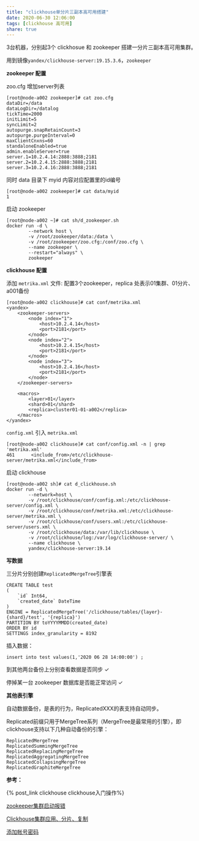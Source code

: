 ```yaml
---
title: "clickhouse单分片三副本高可用搭建"
date: 2020-06-30 12:06:00
tags: [clickhouse 高可用]
share: true
---
```


3台机器，分别起3个 clickhosue 和 zookeeper 搭建一分片三副本高可用集群。

用到镜像`yandex/clickhouse-server:19.15.3.6`，`zookeeper`

**zookeeper 配置**

zoo.cfg 增加server列表

```
[root@node-a002 zookeeper]# cat zoo.cfg
dataDir=/data
dataLogDir=/datalog
tickTime=2000
initLimit=5
syncLimit=2
autopurge.snapRetainCount=3
autopurge.purgeInterval=0
maxClientCnxns=60
standaloneEnabled=true
admin.enableServer=true
server.1=10.2.4.14:2888:3888;2181
server.2=10.2.4.15:2888:3888;2181
server.3=10.2.4.16:2888:3888;2181
```

同时 data 目录下 myid 内容对应配置里的id编号

```
[root@node-a002 zookeeper]# cat data/myid
1
```

启动 zookeeper 

```
[root@node-a002 ~]# cat sh/d_zookeeper.sh
docker run -d \
        --network host \
        -v /root/zookeeper/data:/data \
        -v /root/zookeeper/zoo.cfg:/conf/zoo.cfg \
        --name zookeeper \
        --restart="always" \
        zookeeper
```

**clickhouse 配置**

添加 `metrika.xml` 文件: 配置3个zookeeper，replica 处表示01集群、01分片、a001备份

```
[root@node-a002 clickhouse]# cat conf/metrika.xml
<yandex>
    <zookeeper-servers>
        <node index="1">
            <host>10.2.4.14</host>
            <port>2181</port>
        </node>
        <node index="2">
            <host>10.2.4.15</host>
            <port>2181</port>
        </node>
        <node index="3">
            <host>10.2.4.16</host>
            <port>2181</port>
        </node>
    </zookeeper-servers>

    <macros>
        <layer>01</layer>
        <shard>01</shard>
        <replica>cluster01-01-a002</replica>
    </macros>
</yandex>
```

`config.xml` 引入 `metrika.xml`

```
[root@node-a002 clickhouse]# cat conf/config.xml -n | grep 'metrika.xml'
461      <include_from>/etc/clickhouse-server/metrika.xml</include_from>
```

启动 clickhouse 

```
[root@node-a002 sh]# cat d_clickhouse.sh
docker run -d \
        --network=host \
        -v /root/clickhouse/conf/config.xml:/etc/clickhouse-server/config.xml \
        -v /root/clickhouse/conf/metrika.xml:/etc/clickhouse-server/metrika.xml \
        -v /root/clickhouse/conf/users.xml:/etc/clickhouse-server/users.xml \
        -v /root/clickhouse/data:/var/lib/clickhouse \
        -v /root/clickhouse/log:/var/log/clickhouse-server/ \
        --name clickhouse \
        yandex/clickhouse-server:19.14
```

**写数据**

三分片分别创建`ReplicatedMergeTree`引擎表

```
CREATE TABLE test
(
    `id` Int64,
    `created_date` DateTime
)
ENGINE = ReplicatedMergeTree('/clickhouse/tables/{layer}-{shard}/test', '{replica}')
PARTITION BY toYYYYMMDD(created_date)
ORDER BY id
SETTINGS index_granularity = 8192
```

插入数据：

```
insert into test values(1,'2020 06 28 14:00:00') ;
```

到其他两台备份上分别查看数据是否同步 ✓

停掉某一台 zookeeper 数据库是否能正常访问 ✓


**其他表引擎**

自动数据备份，是表的行为，ReplicatedXXX的表支持自动同步。

Replicated前缀只用于MergeTree系列（MergeTree是最常用的引擎），即clickhouse支持以下几种自动备份的引擎：
```
ReplicatedMergeTree
ReplicatedSummingMergeTree
ReplicatedReplacingMergeTree
ReplicatedAggregatingMergeTree
ReplicatedCollapsingMergeTree
ReplicatedGraphiteMergeTree
```

**参考：**

{% post_link clickhouse clickhouse入门操作%}

[zookeeper集群启动报错](https://blog.csdn.net/qq_33142257/article/details/79836645)

[Clickhouse集群应用、分片、复制](https://blog.csdn.net/linglingma9087/article/details/84666581)

[添加帐号密码](https://www.jianshu.com/p/e339336e7bb9)
